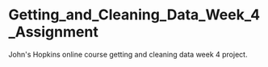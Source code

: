 # Getting_and_Cleaning_Data_Week_4_Assignment
John's Hopkins online course getting and cleaning data week 4 project.

